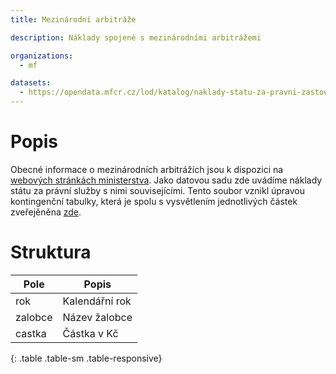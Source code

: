 ```yaml
---
title: Mezinárodní arbitráže

description: Náklady spojené s mezinárodními arbitrážemi

organizations:
  - mf

datasets:
  - https://opendata.mfcr.cz/lod/katalog/naklady-statu-za-pravni-zastoupeni
---
```


# Popis

Obecné informace o mezinárodních arbitrážích jsou k dispozici na [webových stránkách ministerstva](https://www.mfcr.cz/cs/zahranicni-sektor/ochrana-financnich-zajmu/arbitraze). Jako datovou sadu zde uvádíme náklady státu za právní služby s nimi souvisejícími. Tento soubor vznikl úpravou kontingenční tabulky, která je spolu s vysvětlením jednotlivých částek zveřejěněna [zde](https://www.mfcr.cz/cs/zahranicni-sektor/ochrana-financnich-zajmu/arbitraze/prehled-nakladu-za-pravni-sluzby).

# Struktura

| Pole | Popis |
|---------------------------|-----------------------------------------------------------------------------------------------------------------------------------------------------------------------------|
| rok | Kalendářní rok |
| zalobce | Název žalobce |
| castka | Částka v Kč |
{: .table .table-sm .table-responsive}
